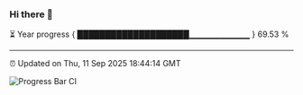 ### Hi there 👋

⏳ Year progress { ████████████████████▁▁▁▁▁▁▁▁▁▁ } 69.53 %

---

⏰ Updated on Thu, 11 Sep 2025 18:44:14 GMT

![Progress Bar CI](https://github.com/IshwaranRudhara/GIT-ACTION/workflows/Progress%20Bar%20CI/badge.svg)
